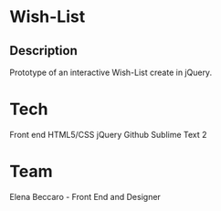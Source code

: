 # Wish-List


## Description

Prototype of an interactive Wish-List create in jQuery.

# Tech

Front end HTML5/CSS
jQuery
Github
Sublime Text 2

# Team

Elena Beccaro - Front End and Designer
